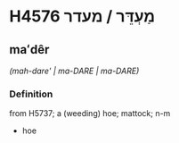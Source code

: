 # H4576 מַעְדֵּר / מעדר

## maʻdêr

_(mah-dare' | ma-DARE | ma-DARE)_

### Definition

from H5737; a (weeding) hoe; mattock; n-m

- hoe
